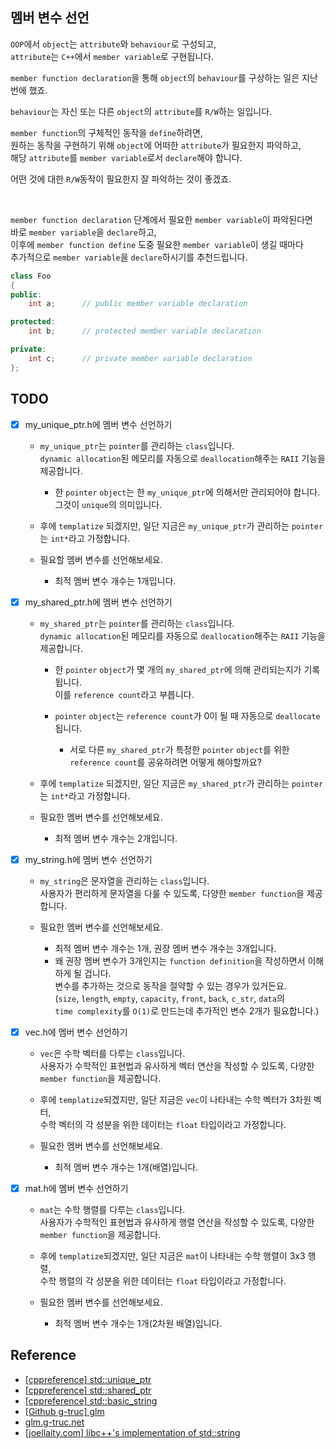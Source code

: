 ## 멤버 변수 선언

`OOP`에서 `object`는 `attribute`와 `behaviour`로 구성되고,   
`attribute`는 `C++`에서 `member variable`로 구현됩니다.

`member function declaration`을 통해 `object`의 `behaviour`를 구상하는 일은 지난 번에 했죠.

`behaviour`는 자신 또는 다른 `object`의 `attribute`를 `R/W`하는 일입니다.   

`member function`의 구체적인 동작을 `define`하려면,   
원하는 동작을 구현하기 위해 `object`에 어떠한 `attribute`가 필요한지 파악하고,   
해당 `attribute`를 `member variable`로서 `declare`해야 합니다.

어떤 것에 대한 `R/W`동작이 필요한지 잘 파악하는 것이 좋겠죠.

<br>

`member function declaration` 단계에서 필요한 `member variable`이 파악된다면   
바로 `member variable`을 `declare`하고,   
이후에 `member function define` 도중 필요한 `member variable`이 생길 때마다   
추가적으로 `member variable`을 `declare`하시기를 추천드립니다.

```cpp
class Foo
{
public:
    int a;      // public member variable declaration

protected:
    int b;      // protected member variable declaration

private:
    int c;      // private member variable declaration
};
```

## TODO

- [X] my_unique_ptr.h에 멤버 변수 선언하기

    - `my_unique_ptr`는 `pointer`를 관리하는 `class`입니다.   
      `dynamic allocation`된 메모리를 자동으로 `deallocation`해주는 `RAII` 기능을 제공합니다.

        - 한 `pointer` `object`는 한 `my_unique_ptr`에 의해서만 관리되어야 합니다.   
          그것이 `unique`의 의미입니다.

    - 후에 `templatize` 되겠지만, 일단 지금은 `my_unique_ptr`가 관리하는 `pointer`는 `int*`라고 가정합니다.
    - 필요할 멤버 변수를 선언해보세요.

      - 최적 멤버 변수 개수는 1개입니다.

- [X] my_shared_ptr.h에 멤버 변수 선언하기

    - `my_shared_ptr`는 `pointer`를 관리하는 `class`입니다.   
      `dynamic allocation`된 메모리를 자동으로 `deallocation`해주는 `RAII` 기능을 제공합니다.

        - 한 `pointer` `object`가 몇 개의 `my_shared_ptr`에 의해 관리되는지가 기록됩니다.   
          이를 `reference count`라고 부릅니다.
        - `pointer` `object`는 `reference count`가 0이 될 때 자동으로 `deallocate`됩니다.

          - 서로 다른 `my_shared_ptr`가 특정한 `pointer` `object`를 위한 `reference count`를 공유하려면 어떻게 해야할까요?

  - 후에 `templatize` 되겠지만, 일단 지금은 `my_shared_ptr`가 관리하는 `pointer`는 `int*`라고 가정합니다.
  - 필요한 멤버 변수를 선언해보세요.

    - 최적 멤버 변수 개수는 2개입니다.

- [X] my_string.h에 멤버 변수 선언하기

  - `my_string`은 문자열을 관리하는 `class`입니다.   
  사용자가 편리하게 문자열을 다룰 수 있도록, 다양한 `member function`을 제공합니다.
  - 필요한 멤버 변수를 선언해보세요.

    - 최적 멤버 변수 개수는 1개, 권장 멤버 변수 개수는 3개입니다.
    - 왜 권장 멤버 변수가 3개인지는 `function definition`을 작성하면서 이해하게 될 겁니다.   
    변수를 추가하는 것으로 동작을 절약할 수 있는 경우가 있거든요.   
    (`size`, `length`, `empty`, `capacity`, `front`, `back`, `c_str`, `data`의   
    `time complexity`를 `O(1)`로 만드는데 추가적인 변수 2개가 필요합니다.)   

- [X] vec.h에 멤버 변수 선언하기

    - `vec`은 수학 벡터를 다루는 `class`입니다.   
      사용자가 수학적인 표현법과 유사하게 벡터 연산을 작성할 수 있도록, 다양한 `member function`을 제공합니다.
    - 후에 `templatize`되겠지만, 일단 지금은 `vec`이 나타내는 수학 벡터가 3차원 벡터,   
    수학 벡터의 각 성분을 위한 데이터는 `float` 타입이라고 가정합니다.
    - 필요한 멤버 변수를 선언해보세요.

      - 최적 멤버 변수 개수는 1개(배열)입니다.

- [X] mat.h에 멤버 변수 선언하기

    - `mat`는 수학 행렬를 다루는 `class`입니다.   
      사용자가 수학적인 표현법과 유사하게 행렬 연산을 작성할 수 있도록, 다양한 `member function`을 제공합니다.
    - 후에 `templatize`되겠지만, 일단 지금은 `mat`이 나타내는 수학 행렬이 3x3 행렬,   
      수학 행렬의 각 성분을 위한 데이터는 `float` 타입이라고 가정합니다.
    - 필요한 멤버 변수를 선언해보세요.

        - 최적 멤버 변수 개수는 1개(2차원 배열)입니다.

## Reference

- [\[cppreference\] std::unique_ptr](https://en.cppreference.com/w/cpp/memory/unique_ptr)   
- [\[cppreference\] std::shared_ptr](https://en.cppreference.com/w/cpp/memory/shared_ptr)   
- [\[cppreference\] std::basic_string](https://en.cppreference.com/w/cpp/string/basic_string)   
- [\[Github g-truc\] glm](https://github.com/g-truc/glm)   
- [glm.g-truc.net](https://glm.g-truc.net/0.9.4/api/modules.html)   
- [\[joellaity.com\] libc++'s implementation of std::string](https://joellaity.com/2020/01/31/string.html)